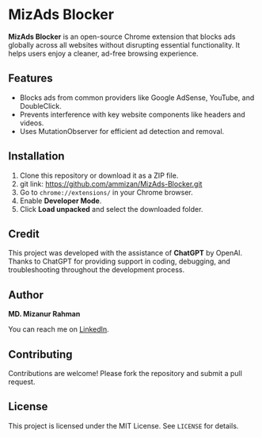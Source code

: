 # MizAds Blocker


**MizAds Blocker** is an open-source Chrome extension that blocks ads globally across all websites without disrupting essential functionality. It helps users enjoy a cleaner, ad-free browsing experience.

## Features
- Blocks ads from common providers like Google AdSense, YouTube, and DoubleClick.
- Prevents interference with key website components like headers and videos.
- Uses MutationObserver for efficient ad detection and removal.

## Installation
1. Clone this repository or download it as a ZIP file.
2. git link: https://github.com/ammizan/MizAds-Blocker.git
3. Go to `chrome://extensions/` in your Chrome browser.
4. Enable **Developer Mode**.
5. Click **Load unpacked** and select the downloaded folder.

## Credit
This project was developed with the assistance of **ChatGPT** by OpenAI. Thanks to ChatGPT for providing support in coding, debugging, and troubleshooting throughout the development process.

## Author
**MD. Mizanur Rahman**

You can reach me on [LinkedIn](https://www.linkedin.com/in/ammizan/).

## Contributing
Contributions are welcome! Please fork the repository and submit a pull request.

## License
This project is licensed under the MIT License. See `LICENSE` for details.
